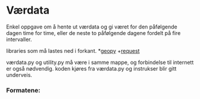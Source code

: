 # Værdata
Enkel oppgave om å hente ut værdata og gi været for den påfølgende dagen
time for time, eller de neste to påfølgende dagene fordelt på fire
intervaller. 

libraries som må lastes ned i forkant.
  *[geopy](https://pypi.org/project/geopy/)
  +[request](https://pypi.org/project/requests/)


værdata.py og utility.py må være i samme mappe, og forbindelse
til internett er også nødvendig. koden kjøres fra værdata.py
og instrukser blir gitt underveis. 


### Formatene:
